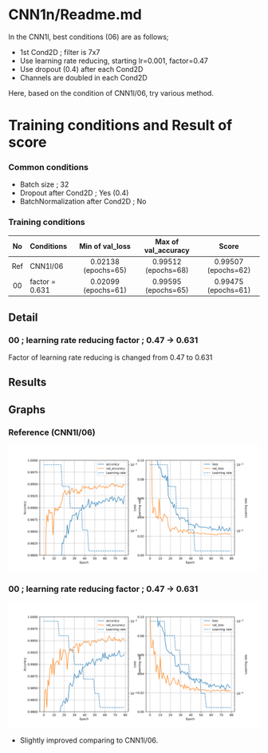 # CNN1n/Readme.md
In the CNN1l, best conditions (06) are as follows;
- 1st Cond2D ; filter is 7x7
- Use learning rate reducing, starting lr=0.001, factor=0.47
- Use dropout (0.4) after each Cond2D
- Channels are doubled in each Cond2D

Here, based on the condition of CNN1l/06, try various method.

# Training conditions and Result of score
### Common conditions
- Batch size ; 32
- Dropout after Cond2D ; Yes (0.4)
- BatchNormalization after Cond2D ; No

### Training conditions
| No| Conditions | Min of val_loss | Max of val_accuracy | Score |
|:-:| :-- | :-: | :-: | :-: |
|Ref| CNN1l/06 | 0.02138 (epochs=65)| 0.99512 (epochs=68) | 0.99507 (epochs=62)|
| 00| factor = 0.631 |0.02099 (epochs=61) |0.99595 (epochs=65) | 0.99475 (epochs=61)|


## Detail
### 00 ; learning rate reducing factor ; 0.47 -> 0.631
Factor of learning rate reducing is changed from 0.47 to 0.631


## Results

## Graphs
### Reference (CNN1l/06)
![graphs of accuracy and loss](../CNN1l/06/CNN1l_06.svg)

### 00 ; learning rate reducing factor ; 0.47 -> 0.631
![graphs of accuracy and loss](./00/CNN1n_00.svg)
- Slightly improved comparing to CNN1l/06.
